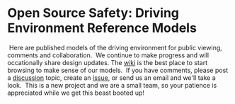 # Open Source Safety: Driving Environment Reference Models
​
Here are published models of the driving environment for public viewing, comments and collaboration.
​
We continue to make progress and will occationally share design updates. The [wiki](https://github.com/woven-planet/opensafety-mbse/wiki) is the best place to start browsing to make sense of our models.
​
If you have comments, please post a [discussion](https://github.com/woven-planet/opensafety-mbse/discussions) topic, create an [issue](https://github.com/woven-planet/opensafety-mbse/issues), or send us an email and we'll take a look.
​
This is a new project and we are a small team, so your patience is appreciated while we get this beast booted up!
